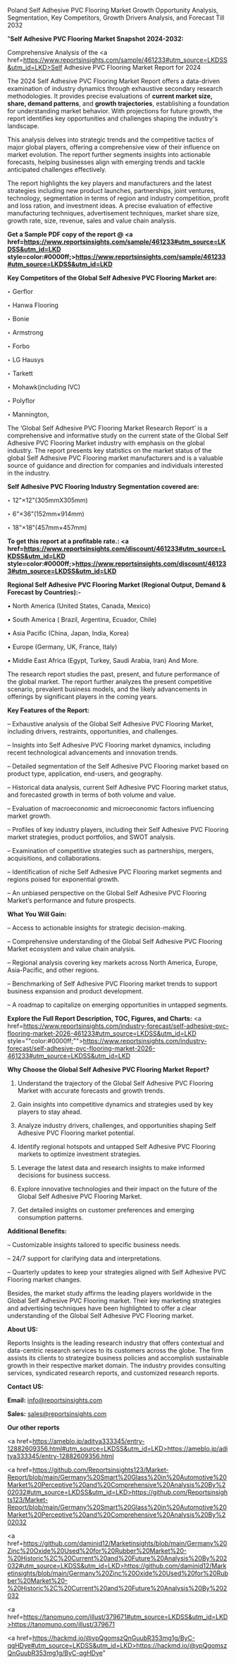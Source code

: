 Poland Self Adhesive PVC Flooring Market Growth Opportunity Analysis, Segmentation, Key Competitors, Growth Drivers Analysis, and Forecast Till 2032

"<strong>Self Adhesive PVC Flooring Market Snapshot 2024-2032:</strong>

Comprehensive Analysis of the <a href=https://www.reportsinsights.com/sample/461233#utm_source=LKDSS&utm_id=LKD>Self Adhesive PVC Flooring Market</a> Report for 2024

The 2024 Self Adhesive PVC Flooring Market Report offers a data-driven examination of industry dynamics through exhaustive secondary research methodologies. It provides precise evaluations of <strong>current market size, share, demand patterns</strong>, and <strong>growth trajectories</strong>, establishing a foundation for understanding market behavior. With projections for future growth, the report identifies key opportunities and challenges shaping the industry's landscape.

This analysis delves into strategic trends and the competitive tactics of major global players, offering a comprehensive view of their influence on market evolution. The report further segments insights into actionable forecasts, helping businesses align with emerging trends and tackle anticipated challenges effectively.

The report highlights the key players and manufacturers and the latest strategies including new product launches, partnerships, joint ventures, technology, segmentation in terms of region and industry competition, profit and loss ration, and investment ideas. A precise evaluation of effective manufacturing techniques, advertisement techniques, market share size, growth rate, size, revenue, sales and value chain analysis.

<strong>Get a Sample PDF copy of the report @ <a href=https://www.reportsinsights.com/sample/461233#utm_source=LKDSS&utm_id=LKD style=color:#0000ff;>https://www.reportsinsights.com/sample/461233#utm_source=LKDSS&utm_id=LKD</a></strong>

<strong>Key Competitors of the Global Self Adhesive PVC Flooring Market are:</strong>

‣ Gerflor

‣ Hanwa Flooring

‣ Bonie

‣ Armstrong

‣ Forbo

‣ LG Hausys

‣ Tarkett

‣ Mohawk(including IVC)

‣ Polyflor

‣ Mannington,

The ‘Global Self Adhesive PVC Flooring Market Research Report’ is a comprehensive and informative study on the current state of the Global Self Adhesive PVC Flooring Market industry with emphasis on the global industry. The report presents key statistics on the market status of the global Self Adhesive PVC Flooring market manufacturers and is a valuable source of guidance and direction for companies and individuals interested in the industry.

<strong>Self Adhesive PVC Flooring Industry Segmentation covered are:</strong>

‣ 12&#34;×12&#34;(305mmX305mm)

‣ 6&#34;×36&#34;(152mm×914mm)

‣ 18&#34;×18&#34;(457mm×457mm)

<strong>To get this report at a profitable rate.: <a href=https://www.reportsinsights.com/discount/461233#utm_source=LKDSS&utm_id=LKD style=color:#0000ff;>https://www.reportsinsights.com/discount/461233#utm_source=LKDSS&utm_id=LKD</a></strong>

<strong>Regional Self Adhesive PVC Flooring Market (Regional Output, Demand &amp; Forecast by Countries):-</strong>

• North America (United States, Canada, Mexico)

• South America ( Brazil, Argentina, Ecuador, Chile)

• Asia Pacific (China, Japan, India, Korea)

• Europe (Germany, UK, France, Italy)

• Middle East Africa (Egypt, Turkey, Saudi Arabia, Iran) And More.

The research report studies the past, present, and future performance of the global market. The report further analyzes the present competitive scenario, prevalent business models, and the likely advancements in offerings by significant players in the coming years.

<strong>Key Features of the Report:</strong>

– Exhaustive analysis of the Global Self Adhesive PVC Flooring Market, including drivers, restraints, opportunities, and challenges.

– Insights into Self Adhesive PVC Flooring market dynamics, including recent technological advancements and innovation trends.

– Detailed segmentation of the Self Adhesive PVC Flooring market based on product type, application, end-users, and geography.

– Historical data analysis, current Self Adhesive PVC Flooring market status, and forecasted growth in terms of both volume and value.

– Evaluation of macroeconomic and microeconomic factors influencing market growth.

– Profiles of key industry players, including their Self Adhesive PVC Flooring market strategies, product portfolios, and SWOT analysis.

– Examination of competitive strategies such as partnerships, mergers, acquisitions, and collaborations.

– Identification of niche Self Adhesive PVC Flooring market segments and regions poised for exponential growth.

– An unbiased perspective on the Global Self Adhesive PVC Flooring Market’s performance and future prospects.

<strong>What You Will Gain:</strong>

– Access to actionable insights for strategic decision-making.

– Comprehensive understanding of the Global Self Adhesive PVC Flooring Market ecosystem and value chain analysis.

– Regional analysis covering key markets across North America, Europe, Asia-Pacific, and other regions.

– Benchmarking of Self Adhesive PVC Flooring market trends to support business expansion and product development.

– A roadmap to capitalize on emerging opportunities in untapped segments.

<strong>Explore the Full Report Description, TOC, Figures, and Charts:</strong>
<a href=https://www.reportsinsights.com/industry-forecast/self-adhesive-pvc-flooring-market-2026-461233#utm_source=LKDSS&utm_id=LKD style=""color:#0000ff;"">https://www.reportsinsights.com/industry-forecast/self-adhesive-pvc-flooring-market-2026-461233#utm_source=LKDSS&utm_id=LKD</a>

<strong>Why Choose the Global Self Adhesive PVC Flooring Market Report?</strong>

1. Understand the trajectory of the Global Self Adhesive PVC Flooring Market with accurate forecasts and growth trends.

2. Gain insights into competitive dynamics and strategies used by key players to stay ahead.

3. Analyze industry drivers, challenges, and opportunities shaping Self Adhesive PVC Flooring market potential.

4. Identify regional hotspots and untapped Self Adhesive PVC Flooring markets to optimize investment strategies.

5. Leverage the latest data and research insights to make informed decisions for business success.

6. Explore innovative technologies and their impact on the future of the Global Self Adhesive PVC Flooring Market.

7. Get detailed insights on customer preferences and emerging consumption patterns.

<strong>Additional Benefits:</strong>

– Customizable insights tailored to specific business needs.

– 24/7 support for clarifying data and interpretations.

– Quarterly updates to keep your strategies aligned with Self Adhesive PVC Flooring market changes.

Besides, the market study affirms the leading players worldwide in the Global Self Adhesive PVC Flooring market. Their key marketing strategies and advertising techniques have been highlighted to offer a clear understanding of the Global Self Adhesive PVC Flooring market.

<strong><strong>About US</strong>:</strong>

Reports Insights is the leading research industry that offers contextual and data-centric research services to its customers across the globe. The firm assists its clients to strategize business policies and accomplish sustainable growth in their respective market domain. The industry provides consulting services, syndicated research reports, and customized research reports.

<strong>Contact US:</strong>

<p class=><b>Email:</b> <a href=mailto:info@reportsinsights.com>info@reportsinsights.com</a></p>
<p class=><b>Sales:</b> <a href=mailto:sales@reportsinsights.com>sales@reportsinsights.com</a></p>

<strong>Our other reports</strong>

<a href=https://ameblo.jp/aditya333345/entry-12882609356.html#utm_source=LKDSS&utm_id=LKD>https://ameblo.jp/aditya333345/entry-12882609356.html</a>

<a href=https://github.com/Reportsinsights123/Market-Report/blob/main/Germany%20Smart%20Glass%20in%20Automotive%20Market%20Perceptive%20and%20Comprehensive%20Analysis%20By%202032#utm_source=LKDSS&utm_id=LKD>https://github.com/Reportsinsights123/Market-Report/blob/main/Germany%20Smart%20Glass%20in%20Automotive%20Market%20Perceptive%20and%20Comprehensive%20Analysis%20By%202032</a>

<a href=https://github.com/daminid12/Marketinsights/blob/main/Germany%20Zinc%20Oxide%20Used%20for%20Rubber%20Market%20-%20Historic%2C%20Current%20and%20Future%20Analysis%20By%202032#utm_source=LKDSS&utm_id=LKD>https://github.com/daminid12/Marketinsights/blob/main/Germany%20Zinc%20Oxide%20Used%20for%20Rubber%20Market%20-%20Historic%2C%20Current%20and%20Future%20Analysis%20By%202032</a>

<a href=https://tanomuno.com/illust/379671#utm_source=LKDSS&utm_id=LKD>https://tanomuno.com/illust/379671</a>

<a href=https://hackmd.io/@vpQgomszQnGuubR353mg1g/ByC-qgHDye#utm_source=LKDSS&utm_id=LKD>https://hackmd.io/@vpQgomszQnGuubR353mg1g/ByC-qgHDye</a>"
